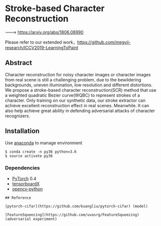 # Stroke-based Character Reconstruction

---> https://arxiv.org/abs/1806.08990 

Please refer to our extended work，https://github.com/megvii-research/ICCV2019-LearningToPaint

## Abstract

Character reconstruction for noisy character images or character images from real scene is still a challenging problem, due to the bewildering backgrounds, uneven illumination, low resolution and different distortions. We propose a stroke-based character reconstruction(SCR) method that use a weighted quadratic Bezier curve(WQBC) to represent strokes of a character. Only training on our synthetic data, our stroke extractor can achieve excellent reconstruction effect in real scenes. Meanwhile. It can also help achieve great ability in defending adversarial attacks of character recognizers.  

## Installation
Use [anaconda](https://conda.io/miniconda.html) to manage environment

```
$ conda create -n py36 python=3.6
$ source activate py36
```

### Dependencies
* [PyTorch](http://pytorch.org/) 0.4 
* [tensorboardX](https://github.com/lanpa/tensorboard-pytorch/tree/master/tensorboardX)
* [opencv-python](https://pypi.org/project/opencv-python/)

```
## Reference

[pytorch-cifar](https://github.com/kuangliu/pytorch-cifar) (model)

[FeatureSqueezing](https://github.com/uvasrg/FeatureSqueezing) (adversarial experiment)

